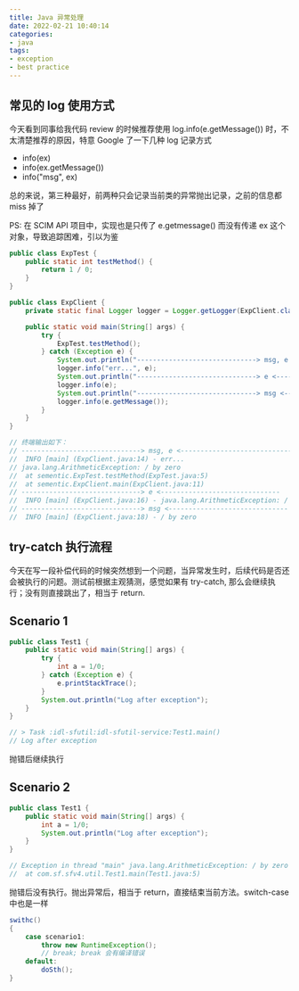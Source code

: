 ```yaml
---
title: Java 异常处理
date: 2022-02-21 10:40:14
categories:
- java
tags:
- exception
- best practice
---
```


## 常见的 log 使用方式

今天看到同事给我代码 review 的时候推荐使用 log.info(e.getMessage()) 时，不太清楚推荐的原因，特意 Google 了一下几种 log 记录方式

* info(ex)
* info(ex.getMessage())
* info("msg", ex)

总的来说，第三种最好，前两种只会记录当前类的异常抛出记录，之前的信息都 miss 掉了

PS: 在 SCIM API 项目中，实现也是只传了 e.getmessage() 而没有传递 ex 这个对象，导致追踪困难，引以为鉴

```java
public class ExpTest {
    public static int testMethod() {
        return 1 / 0;
    }
}

public class ExpClient {
    private static final Logger logger = Logger.getLogger(ExpClient.class);

    public static void main(String[] args) {
        try {
            ExpTest.testMethod();
        } catch (Exception e) {
            System.out.println("------------------------------> msg, e <------------------------------");
            logger.info("err...", e);
            System.out.println("------------------------------> e <------------------------------");
            logger.info(e);
            System.out.println("------------------------------> msg <------------------------------");
            logger.info(e.getMessage());
        }
    }
}

// 终端输出如下：
// ------------------------------> msg, e <------------------------------
//  INFO [main] (ExpClient.java:14) - err...
// java.lang.ArithmeticException: / by zero
// 	at sementic.ExpTest.testMethod(ExpTest.java:5)
// 	at sementic.ExpClient.main(ExpClient.java:11)
// ------------------------------> e <------------------------------
//  INFO [main] (ExpClient.java:16) - java.lang.ArithmeticException: / by zero
// ------------------------------> msg <------------------------------
//  INFO [main] (ExpClient.java:18) - / by zero
```

## try-catch 执行流程

今天在写一段补偿代码的时候突然想到一个问题，当异常发生时，后续代码是否还会被执行的问题。测试前根据主观猜测，感觉如果有 try-catch, 那么会继续执行；没有则直接跳出了，相当于 return.

## Scenario 1

```java
public class Test1 {
    public static void main(String[] args) {
        try {
            int a = 1/0;
        } catch (Exception e) {
            e.printStackTrace();
        }
        System.out.println("Log after exception");
    }
}

// > Task :idl-sfutil:idl-sfutil-service:Test1.main()
// Log after exception
```

抛错后继续执行

## Scenario 2

```java
public class Test1 {
    public static void main(String[] args) {
        int a = 1/0;
        System.out.println("Log after exception");
    }
}

// Exception in thread "main" java.lang.ArithmeticException: / by zero
// 	at com.sf.sfv4.util.Test1.main(Test1.java:5)
```

抛错后没有执行。抛出异常后，相当于 return，直接结束当前方法。switch-case 中也是一样

```java
swithc()
{
    case scenario1:
        throw new RuntimeException();
        // break; break 会有编译错误
    default:
        doSth();
}
```
